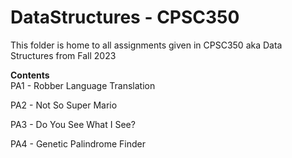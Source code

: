 # **DataStructures - CPSC350** 
This folder is home to all assignments given in CPSC350 aka Data Structures from Fall 2023 

**Contents** \
PA1 - Robber Language Translation

PA2 - Not So Super Mario

PA3 - Do You See What I See?

PA4 - Genetic Palindrome Finder
